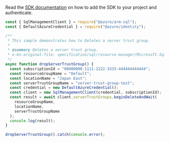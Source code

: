 Read the [SDK documentation](https://github.com/Azure/azure-sdk-for-js/blob/%40azure%2Farm-sql_9.0.1/sdk/sql/arm-sql/README.md) on how to add the SDK to your project and authenticate.

```javascript
const { SqlManagementClient } = require("@azure/arm-sql");
const { DefaultAzureCredential } = require("@azure/identity");

/**
 * This sample demonstrates how to Deletes a server trust group.
 *
 * @summary Deletes a server trust group.
 * x-ms-original-file: specification/sql/resource-manager/Microsoft.Sql/preview/2020-11-01-preview/examples/ServerTrustGroupDelete.json
 */
async function dropServerTrustGroup() {
  const subscriptionId = "00000000-1111-2222-3333-444444444444";
  const resourceGroupName = "Default";
  const locationName = "Japan East";
  const serverTrustGroupName = "server-trust-group-test";
  const credential = new DefaultAzureCredential();
  const client = new SqlManagementClient(credential, subscriptionId);
  const result = await client.serverTrustGroups.beginDeleteAndWait(
    resourceGroupName,
    locationName,
    serverTrustGroupName
  );
  console.log(result);
}

dropServerTrustGroup().catch(console.error);
```

